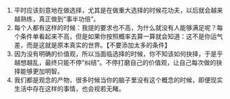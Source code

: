 1. 平时应该刻意地在做选择，尤其是在做重大选择的时候花功夫，以后就会越来越熟练，真正做到“事半功倍”。
2. 每个人都有这样的时候：我提的要求也不高，为什么就没有人能够满足呢？每个条件单看起来不高，但是如果你按照概率去算一算就会知道：这不是你运气差，而是这就是原本真实的世界。【不要添加太多的条件】
3. 因为没有明确的价值观，所以当面临选择的时候，你不知该如何抉择，于是乎越想越乱，最终只能不停“纠结”。不停打磨自己的价值观，让自己每次做的抉择能够更加明智。
4. 我们都是观念的产物，很多时候当你的脑子里没有这个概念的时候，即便现实生活中存在这样的事情，也会视若无睹。


